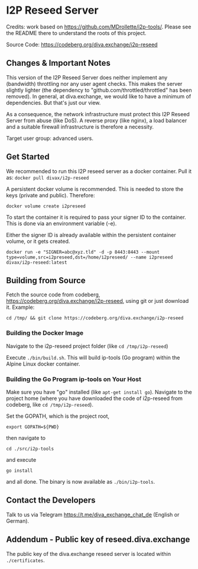 I2P Reseed Server
=================

Credits: work based on https://github.com/MDrollette/i2p-tools/. Please see the README there to understand the roots of this project.

Source Code: https://codeberg.org/diva.exchange/i2p-reseed

## Changes & Important Notes

This version of the I2P Reseed Server does neither implement any (bandwidth) throttling nor any user agent checks. This makes the server slightly lighter (the dependency to "github.com/throttled/throttled" has been removed). In general, at diva.exchange, we would like to have a minimum of dependencies. But that's just our view.

As a consequence, the network infrastructure must protect this I2P Reseed Server from abuse (like DoS). A reverse proxy (like nginx), a load balancer and a suitable firewall infrastructure is therefore a necessity.

Target user group: advanced users.

## Get Started
We recommended to run this I2P reseed server as a docker container. Pull it as:
`docker pull divax/i2p-reseed`

A persistent docker volume is recommended. This is needed to store the keys (private and public). Therefore:

`docker volume create i2preseed`

To start the container it is required to pass your signer ID to the container. This is done via an environment variable (-e).

Either the signer ID is already available within the persistent container volume, or it gets created.

`docker run -e "SIGNER=abc@xyz.tld" -d -p 8443:8443 --mount type=volume,src=i2preseed,dst=/home/i2preseed/ --name i2preseed divax/i2p-reseed:latest`

## Building from Source
Fetch the source code from codeberg, https://codeberg.org/diva.exchange/i2p-reseed, using git or just download it. Example:

`cd /tmp/ && git clone https://codeberg.org/diva.exchange/i2p-reseed`

### Building the Docker Image
Navigate to the i2p-reseed project folder (like `cd /tmp/i2p-reseed`)

Execute `./bin/build.sh`. This will build ip-tools (Go program) within the Alpine Linux docker container.
 
### Building the Go Program ip-tools on Your Host

Make sure you have "go" installed (like `apt-get install go`). Navigate to the project home (where you have downloaded the code of i2p-reseed from codeberg, like `cd /tmp/i2p-reseed`).

Set the GOPATH, which is the project root,

`export GOPATH=${PWD}`

then navigate to

`cd ./src/i2p-tools` 

and execute

`go install`

and all done. The binary is now available as `./bin/i2p-tools`.

## Contact the Developers

Talk to us via Telegram https://t.me/diva_exchange_chat_de (English or German).

## Addendum - Public key of reseed.diva.exchange
The public key of the diva.exchange reseed server is located within `./certificates`.
